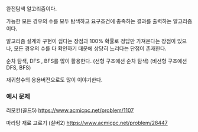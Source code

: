 완전탐색 알고리즘이다.  

가능한 모든 경우의 수를 모두 탐색하고 요구조건에 충족하는 결과를 출력하는 알고리즘이다.  

알고리즘 설계와 구현이 쉽다는 장점과
100% 확률로 정답만 가져온다는 장점이 있으나, 모든 경우의 수를 다 확인하기 때문에 상당히 느리다는 단점이 존재한다.  

순차 탐색, DFS , BFS를 많이 활용한다.
(선형 구조에선 순차 탐색)
(비선형 구조에선 DFS, BFS)


재귀함수의 응용버전으로도 많이 이야기한다.  



### 예시 문제

리모컨(골드5)
https://www.acmicpc.net/problem/1107

마라탕 재료 고르기 (실버2)
https://www.acmicpc.net/problem/28447

